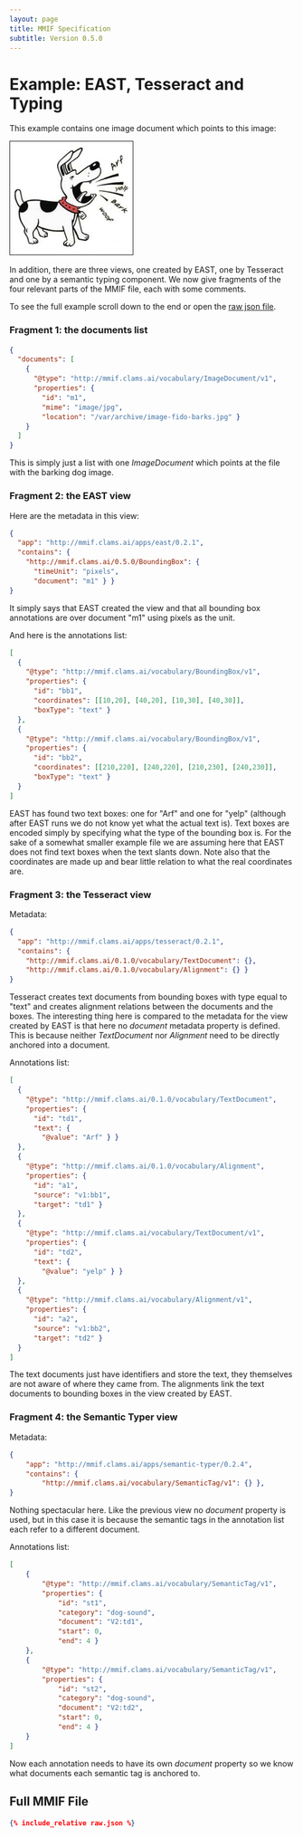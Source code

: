 ```yaml
---
layout: page
title: MMIF Specification
subtitle: Version 0.5.0
---
```




# Example: EAST, Tesseract and Typing

This example contains one image document which points to this image:

<img src="../../pi78oGjdT.jpg" border="1" height="200"/>

In addition, there are three views, one created by EAST, one by Tesseract and one by a semantic typing component. We now give fragments of the four relevant parts of the MMIF file, each with some comments.

To see the full example scroll down to the end or open the [raw json file](raw.json).

### Fragment 1: the documents list

```json
{
  "documents": [
    {
      "@type": "http://mmif.clams.ai/vocabulary/ImageDocument/v1",
      "properties": {
        "id": "m1",
        "mime": "image/jpg",
        "location": "/var/archive/image-fido-barks.jpg" }
    }
  ]
}
```
This is simply just a list with one *ImageDocument* which points at the file with the barking dog image.

### Fragment 2: the EAST view

Here are the metadata in this view:

```json
{
  "app": "http://mmif.clams.ai/apps/east/0.2.1",
  "contains": {
    "http://mmif.clams.ai/0.5.0/BoundingBox": {
      "timeUnit": "pixels",
      "document": "m1" } }
}
```

It simply says that EAST created the view and that all bounding box annotations are over document "m1" using pixels as the unit.

And here is the annotations list:


```json
[
  {
    "@type": "http://mmif.clams.ai/vocabulary/BoundingBox/v1",
    "properties": {
      "id": "bb1",
      "coordinates": [[10,20], [40,20], [10,30], [40,30]],
      "boxType": "text" }
  },
  {
    "@type": "http://mmif.clams.ai/vocabulary/BoundingBox/v1",
    "properties": {
      "id": "bb2",
      "coordinates": [[210,220], [240,220], [210,230], [240,230]],
      "boxType": "text" }
  }
]
```

EAST has found two text boxes: one for "Arf" and one for "yelp" (although after EAST runs we do not know yet what the actual text is). Text boxes are encoded simply by specifying what the type of the bounding box is. For the sake of a somewhat smaller example file we are assuming here that EAST does not find text boxes when the text slants down. Note also that the coordinates are made up and bear little relation to what the real coordinates are.

### Fragment 3: the Tesseract view

Metadata:

```json
{
  "app": "http://mmif.clams.ai/apps/tesseract/0.2.1",
  "contains": {
    "http://mmif.clams.ai/0.1.0/vocabulary/TextDocument": {},
    "http://mmif.clams.ai/0.1.0/vocabulary/Alignment": {} }
}
```

Tesseract creates text documents from bounding boxes with type equal to "text" and creates alignment relations between the documents and the boxes. The interesting thing here is compared to the metadata for the view created by EAST is that here no *document* metadata property is defined. This is because neither *TextDocument* nor *Alignment* need to be directly anchored into a document.

Annotations list:

```json
[
  { 
    "@type": "http://mmif.clams.ai/0.1.0/vocabulary/TextDocument",
    "properties": {
      "id": "td1",
      "text": {
        "@value": "Arf" } }
  },
  {
    "@type": "http://mmif.clams.ai/0.1.0/vocabulary/Alignment",
    "properties": {
      "id": "a1",
      "source": "v1:bb1",
      "target": "td1" }
  },
  { 
    "@type": "http://mmif.clams.ai/vocabulary/TextDocument/v1",
    "properties": {
      "id": "td2",
      "text": {
        "@value": "yelp" } }
  },
  {
    "@type": "http://mmif.clams.ai/vocabulary/Alignment/v1",
    "properties": {
      "id": "a2",
      "source": "v1:bb2",
      "target": "td2" }
  }
]
```

The text documents just have identifiers and store the text, they themselves are not aware of where they came from. The alignments link the text documents to bounding boxes in the view created by EAST.

### Fragment 4: the Semantic Typer view

Metadata:

```json
{
	"app": "http://mmif.clams.ai/apps/semantic-typer/0.2.4",
	"contains": {
		"http://mmif.clams.ai/vocabulary/SemanticTag/v1": {} },
}

```

Nothing spectacular here. Like the previous view no *document* property is used, but in this case it is because the semantic tags in the annotation list each refer to a different document.

Annotations list:

```json
[
	{ 
		"@type": "http://mmif.clams.ai/vocabulary/SemanticTag/v1",
		"properties": {
			"id": "st1",
			"category": "dog-sound",
			"document": "V2:td1",
			"start": 0,
			"end": 4 }
	},
	{ 
		"@type": "http://mmif.clams.ai/vocabulary/SemanticTag/v1",
		"properties": {
			"id": "st2",
			"category": "dog-sound",
			"document": "V2:td2",
			"start": 0,
			"end": 4 }
	}
]
```

Now each annotation needs to have its own *document* property so we know what documents each semantic tag is anchored to.



## Full MMIF File

```json
{% include_relative raw.json %}
```

